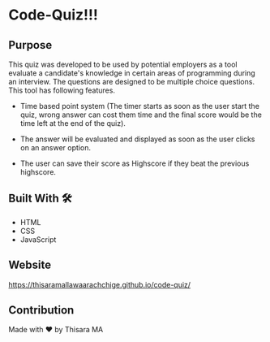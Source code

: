 # Code-Quiz!!!

## Purpose

This quiz was developed to be used by potential employers as a tool evaluate a candidate's knowledge in certain areas of programming during an interview. The questions are designed to be multiple choice questions. This tool has following features.

* Time based point system (The timer starts as soon as the user start the quiz, wrong answer can cost them time and the final score would be the time left at the end of the quiz).

* The answer will be evaluated and displayed as soon as the user clicks on an answer option.

* The user can save their score as Highscore if they beat the previous highscore.

## Built With 🛠️

* HTML
* CSS
* JavaScript

## Website

https://thisaramallawaarachchige.github.io/code-quiz/


## Contribution

Made with ❤️ by Thisara MA
